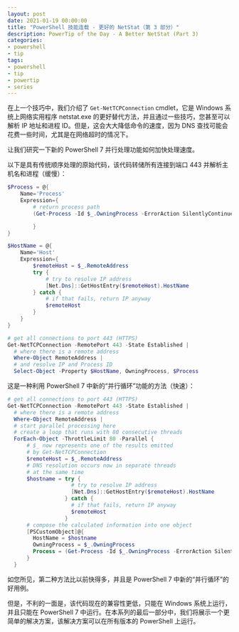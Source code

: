 ```yaml
---
layout: post
date: 2021-01-19 00:00:00
title: "PowerShell 技能连载 - 更好的 NetStat（第 3 部分）"
description: PowerTip of the Day - A Better NetStat (Part 3)
categories:
- powershell
- tip
tags:
- powershell
- tip
- powertip
- series
---
```

在上一个技巧中，我们介绍了 `Get-NetTCPConnection` cmdlet，它是 Windows 系统上网络实用程序 netstat.exe 的更好替代方法，并且通过一些技巧，您甚至可以解析 IP 地址和进程 ID。但是，这会大大降低命令的速度，因为 DNS 查找可能会花费一些时间，尤其是在网络超时的情况下。

让我们研究一下新的 PowerShell 7 并行处理功能如何加快处理速度。

以下是具有传统顺序处理的原始代码，该代码转储所有连接到端口 443 并解析主机名和进程（缓慢）：

```powershell
$Process = @{
    Name='Process'
    Expression={
        # return process path
        (Get-Process -Id $_.OwningProcess -ErrorAction SilentlyContinue).Path

        }
}

$HostName = @{
    Name='Host'
    Expression={
        $remoteHost = $_.RemoteAddress
        try {
            # try to resolve IP address
            [Net.Dns]::GetHostEntry($remoteHost).HostName
        } catch {
            # if that fails, return IP anyway
            $remoteHost
        }
    }
}

# get all connections to port 443 (HTTPS)
Get-NetTCPConnection -RemotePort 443 -State Established |
  # where there is a remote address
  Where-Object RemoteAddress |
  # and resolve IP and Process ID
  Select-Object -Property $HostName, OwningProcess, $Process
```

这是一种利用 PowerShell 7 中新的“并行循环”功能的方法（快速）：

```powershell
# get all connections to port 443 (HTTPS)
Get-NetTCPConnection -RemotePort 443 -State Established |
  # where there is a remote address
  Where-Object RemoteAddress |
  # start parallel processing here
  # create a loop that runs with 80 consecutive threads
  ForEach-Object -ThrottleLimit 80 -Parallel {
      # $_ now represents one of the results emitted
      # by Get-NetTCPConnection
      $remoteHost = $_.RemoteAddress
      # DNS resolution occurs now in separate threads
      # at the same time
      $hostname = try {
                    # try to resolve IP address
                    [Net.Dns]::GetHostEntry($remoteHost).HostName
                  } catch {
                    # if that fails, return IP anyway
                    $remoteHost
                  }
      # compose the calculated information into one object
      [PSCustomObject]@{
        HostName = $hostname
        OwningProcess = $_.OwningProcess
        Process = (Get-Process -Id $_.OwningProcess -ErrorAction SilentlyContinue).Path
      }
  }
```

如您所见，第二种方法比以前快得多，并且是 PowerShell 7 中新的“并行循环”的好用例。

但是，不利的一面是，该代码现在的兼容性更低，只能在 Windows 系统上运行，并且只能在 PowerShell 7 中运行。在本系列的最后一部分中，我们将展示一个更简单的解决方案，该解决方案可以在所有版本的 PowerShell 上运行。

<!--本文国际来源：[A Better NetStat (Part 3)](https://community.idera.com/database-tools/powershell/powertips/b/tips/posts/a-better-netstat-part-3)-->

